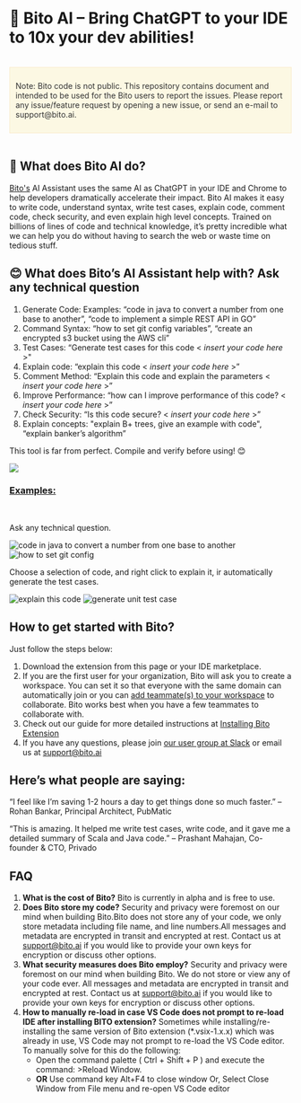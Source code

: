 <!DOCTYPE html>

<html>
<head>
</head>
<body>


<h1> 🚀 <b> Bito AI – Bring ChatGPT to your IDE to 10x your dev abilities! </b></h1>
</br>
<div div class="important-note" style="background-color: #fcf8e3; border: 1px solid #faebcc; padding: 10px; color:#333333;">
  <p>Note: Bito code is not public. This repository contains document and intended to be used for the Bito users to report the issues. Please report any issue/feature request by opening a new issue, or send an e-mail to support@bito.ai.</p>
</div>
</br>
<h2>🔑 <b> What does Bito AI do?</b></h2>

<p class="paragraphNormal">

[Bito's](https://bito.ai/) AI Assistant uses the same AI as ChatGPT in your IDE and Chrome to help developers dramatically accelerate their impact.  Bito AI makes it easy to write code, understand syntax, write test cases, explain code, comment code, check security, and even explain high level concepts.  Trained on billions of lines of code and technical knowledge, it’s pretty incredible what we can help you do without having to search the web or waste time on tedious stuff.
</p>

<h2>😊 <b> What does Bito’s AI Assistant help with? Ask any technical question </b></h2>

<p class="paragraphNormal">

<ol>

<li>
   Generate Code: Examples: “code in java to convert a number from one base to another”, “code to implement a simple REST API in GO”
</li>

<li>
   Command Syntax: “how to set git config variables”, “create an encrypted s3 bucket using the AWS cli”
</li>

<li>
   Test Cases: “Generate test cases for this code &lt; <i>insert your code here</i> &gt;"
</li>

<li>
   Explain code: “explain this code &lt; <i>insert your code here</i> &gt;”
</li>

<li>
   Comment Method: “Explain this code and explain the parameters &lt; <i>insert your code here</i> &gt;”
</li>

<li>
   Improve Performance: “how can I improve performance of this code? &lt; <i>insert your code here</i> &gt;”
</li>

<li>
   Check Security: “Is this code secure? &lt; <i>insert your code here</i> &gt;”
</li>

<li>
   Explain concepts: "explain B+ trees, give an example with code", “explain banker’s algorithm”
</li>

</ol>

<p class="paragraphNormal">
   This tool is far from perfect. Compile and verify before using! 😊
</p>

<a href="https://www.loom.com/share/5837730f6ca341579923532d4e558dc9">
   <img src="https://res.cloudinary.com/bito1/image/upload/v1670928844/marketplace/bito-all-use-cases-demo_glxlqd.gif" />
</a>

<h3><b><ins> Examples:</ins></b></h3>
<br/>
<p class="paragraph">
    Ask any technical question.
</p>

<p>
   <img src="https://res.cloudinary.com/bito1/image/upload/v1670846887/marketplace/code_in_java_example2_jnz3ok.png" alt="code in java to convert a number from one base to another" />
   <img src="https://res.cloudinary.com/bito1/image/upload/v1670846887/marketplace/how_to_set_git_config_example2_qqufey.png" alt="how to set git config" />
</p>

<p class="paragraph">
   Choose a selection of code, and right click to explain it, ir automatically generate the test cases. 
</p>

<p>
   <img src="https://res.cloudinary.com/bito1/image/upload/v1670846887/marketplace/explain_this_code1_ghi2ab.png" alt="explain this code" />
   <img src="https://res.cloudinary.com/bito1/image/upload/v1670846888/marketplace/generate_unit_test_case1_xehzcs.png" alt="generate unit test case" />
</p>


<h2><b> How to get started with Bito?</b></h2>

<p class="paragraphNormal">

Just follow the steps below:

<ol>

<li>
   Download the extension from this page or your IDE marketplace.
</li>

<li>
   If you are the first user for your organization, Bito will ask you to create a workspace. You can set it so that everyone with the same domain can automatically join or you can <a href="https://alpha.bito.co/home/settings/members">add teammate(s) to your workspace</a> to collaborate. Bito works best when you have a few teammates to collaborate with.
</li>

<li>
   Check out our guide for more detailed instructions at <a href="https://docs.bito.co/getting-started/installing-bito-extension">Installing Bito Extension</a>
</li>

<li>
   If you have any questions, please join <a href="https://bito-community.slack.com/join/shared_invite/zt-1kkz6gcjm-uXjctARCmQpXGHDVNrPczA#/shared-invite/email">our user group at Slack</a> or email us at <a href="mailto:support@bito.ai">support@bito.ai</a>
</li>

</ol>

</p>

<h2><b>Here’s what people are saying:</b></h2>

<p class="paragraphNormal">
   “I feel like I’m saving 1-2 hours a day to get things done so much faster.” – Rohan Bankar, Principal Architect, PubMatic
</p>

<p class="paragraphNormal">
   “This is amazing.  It helped me write test cases, write code, and it gave me a detailed summary of Scala and Java code.” – Prashant Mahajan, Co-founder & CTO, Privado
</p>

<h2><b>FAQ</b></h2>

<p class="paragraphNormal">

<ol>
   <li>
      <b>What is the cost of Bito?</b> Bito is currently in alpha and is free to use.
   </li>
   
   <li>
      <b>Does Bito store my code?</b> Security and privacy were foremost on our mind when building Bito.Bito does not store any of your code, we only store metadata including file name, and line numbers.All messages and metadata are encrypted in transit and encrypted at rest. Contact us at <a href="mailto:support@bito.ai">support@bito.ai</a> if you would like to provide your own keys for encryption or discuss other options.
   </li>
   
   <li>
      <b>What security measures does Bito employ?</b> Security and privacy were foremost on our mind when building Bito. We do not store or view any of your code ever. All messages and metadata are encrypted in transit and encrypted at rest. Contact us at <a href="mailto:support@bito.ai">support@bito.ai</a> if you would like to provide your own keys for encryption or discuss other options.
   </li>

   <li>
      <b>How to manually re-load in case VS Code does not prompt to re-load IDE after installing BITO extension?</b> Sometimes while installing/re-installing the same version of Bito extension (*.vsix-1.x.x) which was already in use, VS Code may not prompt to re-load the VS Code editor. To manually solve for this do the following: 
   
<ul>

   <li>
      Open the command palette ( Ctrl + Shift + P ) and execute the command: >Reload Window.
   </li>

   <li>
      <b>OR</b> Use command key Alt+F4 to close window Or, Select Close Window from File menu and re-open VS Code editor
   </li>

</ul>

</li>

</ol>

</p>

</body>

</html>
